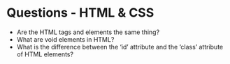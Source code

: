 # Questions - HTML & CSS

- Are the HTML tags and elements the same thing?
- What are void elements in HTML?
- What is the difference between the ‘id’ attribute and the ‘class’ attribute of HTML elements?
